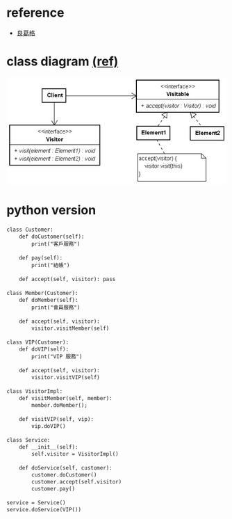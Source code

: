 # reference
- [良葛格](http://openhome.cc/Gossip/DesignPattern/VisitorPattern.htm)

# class diagram [(ref)](http://openhome.cc/Gossip/DesignPattern/VisitorPattern.htm)
![jpg](https://github.com/rcschen/design-pattern-exercise/blob/master/visitor/Visitor-1.jpg)

# python version
```
class Customer:
    def doCustomer(self):
        print("客戶服務")
    
    def pay(self):
        print("結帳")
    
    def accept(self, visitor): pass

class Member(Customer):
    def doMember(self):
        print("會員服務")
    
    def accept(self, visitor):
        visitor.visitMember(self)
    
class VIP(Customer):
    def doVIP(self):
        print("VIP 服務")
        
    def accept(self, visitor):
        visitor.visitVIP(self)

class VisitorImpl:
    def visitMember(self, member):
        member.doMember();
    
    def visitVIP(self, vip):
        vip.doVIP()
    
class Service:
    def __init__(self):
        self.visitor = VisitorImpl()
    
    def doService(self, customer):
        customer.doCustomer()
        customer.accept(self.visitor)
        customer.pay()

service = Service()
service.doService(VIP())
```
